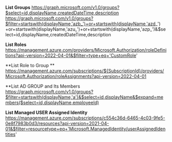 **List Groups**
https://graph.microsoft.com/v1.0/groups?$select=id,displayName,createdDateTime,description
https://graph.microsoft.com/v1.0/groups?$filter=startswith(displayName,'azb_')+or+startswith(displayName,'azd_') +or+startswith(displayName,'azu_')+or+startswith(displayName,'azp_')&$select=id,displayName,createdDateTime,description

**List Roles**
https://management.azure.com/providers/Microsoft.Authorization/roleDefinitions?api-version=2022-04-01&$filter=type+eq+'CustomRole'


**List Role to Group **
https://management.azure.com/subscriptions/${SubscriptionId}/providers/Microsoft.Authorization/roleAssignments?api-version=2022-04-01


**List AD GROUP and Its Members
 https://graph.microsoft.com/v1.0/groups?$filter=startswith(displayName,'a')&$select=id,displayName&$expand=members($select=id,displayName,employeeId)
 
 **List Managed USER Assigned Identity**
 https://management.azure.com/subscriptions/c554c36d-6465-4c03-9fe5-0e8f7983b0d3/resources?api-version=2021-04-01&$filter=resourcetype+eq+'Microsoft.ManagedIdentity/userAssignedIdentities'
